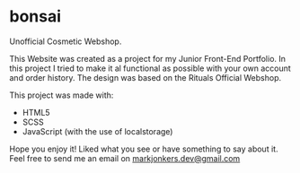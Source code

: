 # bonsai
Unofficial Cosmetic Webshop.

This Website was created as a project for my Junior Front-End Portfolio.
In this project I tried to make it al functional as possible with your own account and order history.
The design was based on the Rituals Official Webshop.

This project was made with:
- HTML5
- SCSS
- JavaScript (with the use of localstorage)

Hope you enjoy it!
Liked what you see or have something to say about it. Feel free to send me an email on markjonkers.dev@gmail.com
